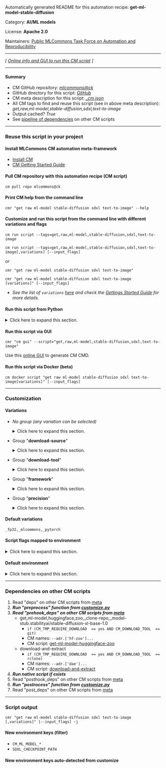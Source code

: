 Automatically generated README for this automation recipe: **get-ml-model-stable-diffusion**

Category: **AI/ML models**

License: **Apache 2.0**

Maintainers: [Public MLCommons Task Force on Automation and Reproducibility](https://github.com/mlcommons/ck/blob/master/docs/taskforce.md)

---
*[ [Online info and GUI to run this CM script](https://access.cknowledge.org/playground/?action=scripts&name=get-ml-model-stable-diffusion,22c6516b2d4d4c23) ]*

---
#### Summary

* CM GitHub repository: *[mlcommons@ck](https://github.com/mlcommons/ck/tree/dev/cm-mlops)*
* GitHub directory for this script: *[GitHub](https://github.com/mlcommons/ck/tree/dev/cm-mlops/script/get-ml-model-stable-diffusion)*
* CM meta description for this script: *[_cm.json](_cm.json)*
* All CM tags to find and reuse this script (see in above meta description): *get,raw,ml-model,stable-diffusion,sdxl,text-to-image*
* Output cached? *True*
* See [pipeline of dependencies](#dependencies-on-other-cm-scripts) on other CM scripts


---
### Reuse this script in your project

#### Install MLCommons CM automation meta-framework

* [Install CM](https://access.cknowledge.org/playground/?action=install)
* [CM Getting Started Guide](https://github.com/mlcommons/ck/blob/master/docs/getting-started.md)

#### Pull CM repository with this automation recipe (CM script)

```cm pull repo mlcommons@ck```

#### Print CM help from the command line

````cmr "get raw ml-model stable-diffusion sdxl text-to-image" --help````

#### Customize and run this script from the command line with different variations and flags

`cm run script --tags=get,raw,ml-model,stable-diffusion,sdxl,text-to-image`

`cm run script --tags=get,raw,ml-model,stable-diffusion,sdxl,text-to-image[,variations] [--input_flags]`

*or*

`cmr "get raw ml-model stable-diffusion sdxl text-to-image"`

`cmr "get raw ml-model stable-diffusion sdxl text-to-image [variations]" [--input_flags]`


* *See the list of `variations` [here](#variations) and check the [Gettings Started Guide](https://github.com/mlcommons/ck/blob/dev/docs/getting-started.md) for more details.*

#### Run this script from Python

<details>
<summary>Click here to expand this section.</summary>

```python

import cmind

r = cmind.access({'action':'run'
                  'automation':'script',
                  'tags':'get,raw,ml-model,stable-diffusion,sdxl,text-to-image'
                  'out':'con',
                  ...
                  (other input keys for this script)
                  ...
                 })

if r['return']>0:
    print (r['error'])

```

</details>


#### Run this script via GUI

```cmr "cm gui" --script="get,raw,ml-model,stable-diffusion,sdxl,text-to-image"```

Use this [online GUI](https://cKnowledge.org/cm-gui/?tags=get,raw,ml-model,stable-diffusion,sdxl,text-to-image) to generate CM CMD.

#### Run this script via Docker (beta)

`cm docker script "get raw ml-model stable-diffusion sdxl text-to-image[variations]" [--input_flags]`

___
### Customization


#### Variations

  * *No group (any variation can be selected)*
    <details>
    <summary>Click here to expand this section.</summary>

    * `_batch_size.#`
      - Environment variables:
        - *CM_ML_MODEL_BATCH_SIZE*: `#`
      - Workflow:
    * `_pytorch,fp16`
      - Workflow:
    * `_pytorch,fp32`
      - Environment variables:
        - *CM_ML_MODEL_STARTING_WEIGHTS_FILENAME*: `https://huggingface.co/stabilityai/stable-diffusion-xl-base-1.0`
      - Workflow:
    * `_rclone,fp16`
      - Environment variables:
        - *CM_DOWNLOAD_URL*: `mlc-inference:mlcommons-inference-wg-public/stable_diffusion_fp16`
      - Workflow:
    * `_rclone,fp32`
      - Environment variables:
        - *CM_DOWNLOAD_URL*: `mlc-inference:mlcommons-inference-wg-public/stable_diffusion_fp32`
      - Workflow:

    </details>


  * Group "**download-source**"
    <details>
    <summary>Click here to expand this section.</summary>

    * `_huggingface`
      - Workflow:
    * **`_mlcommons`** (default)
      - Workflow:

    </details>


  * Group "**download-tool**"
    <details>
    <summary>Click here to expand this section.</summary>

    * `_git`
      - Environment variables:
        - *CM_DOWNLOAD_TOOL*: `git`
      - Workflow:
    * `_rclone`
      - Environment variables:
        - *CM_RCLONE_CONFIG_CMD*: `rclone config create mlc-inference s3 provider=Cloudflare access_key_id=f65ba5eef400db161ea49967de89f47b secret_access_key=fbea333914c292b854f14d3fe232bad6c5407bf0ab1bebf78833c2b359bdfd2b endpoint=https://c2686074cb2caf5cbaf6d134bdba8b47.r2.cloudflarestorage.com`
        - *CM_DOWNLOAD_TOOL*: `rclone`
      - Workflow:
    * `_wget`
      - Environment variables:
        - *CM_DOWNLOAD_TOOL*: `wget`
      - Workflow:

    </details>


  * Group "**framework**"
    <details>
    <summary>Click here to expand this section.</summary>

    * **`_pytorch`** (default)
      - Environment variables:
        - *CM_ML_MODEL_FRAMEWORK*: `pytorch`
      - Workflow:

    </details>


  * Group "**precision**"
    <details>
    <summary>Click here to expand this section.</summary>

    * `_fp16`
      - Environment variables:
        - *CM_ML_MODEL_INPUT_DATA_TYPES*: `fp16`
        - *CM_ML_MODEL_PRECISION*: `fp16`
        - *CM_ML_MODEL_WEIGHT_DATA_TYPES*: `fp16`
      - Workflow:
    * **`_fp32`** (default)
      - Environment variables:
        - *CM_ML_MODEL_INPUT_DATA_TYPES*: `fp32`
        - *CM_ML_MODEL_PRECISION*: `fp32`
        - *CM_ML_MODEL_WEIGHT_DATA_TYPES*: `fp32`
      - Workflow:
    * `_int8`
      - Environment variables:
        - *CM_ML_MODEL_INPUT_DATA_TYPES*: `int8`
        - *CM_ML_MODEL_PRECISION*: `int8`
        - *CM_ML_MODEL_WEIGHT_DATA_TYPES*: `int8`
      - Workflow:
    * `_uint8`
      - Environment variables:
        - *CM_ML_MODEL_INPUT_DATA_TYPES*: `uint8`
        - *CM_ML_MODEL_PRECISION*: `uint8`
        - *CM_ML_MODEL_WEIGHT_DATA_TYPES*: `uint8`
      - Workflow:

    </details>


#### Default variations

`_fp32,_mlcommons,_pytorch`

#### Script flags mapped to environment
<details>
<summary>Click here to expand this section.</summary>

* `--checkpoint=value`  &rarr;  `SDXL_CHECKPOINT_PATH=value`
* `--download_path=value`  &rarr;  `CM_DOWNLOAD_PATH=value`
* `--to=value`  &rarr;  `CM_DOWNLOAD_PATH=value`

**Above CLI flags can be used in the Python CM API as follows:**

```python
r=cm.access({... , "checkpoint":...}
```

</details>

#### Default environment

<details>
<summary>Click here to expand this section.</summary>

These keys can be updated via `--env.KEY=VALUE` or `env` dictionary in `@input.json` or using script flags.


</details>

___
### Dependencies on other CM scripts


  1. Read "deps" on other CM scripts from [meta](https://github.com/mlcommons/ck/tree/dev/cm-mlops/script/get-ml-model-stable-diffusion/_cm.json)
  1. ***Run "preprocess" function from [customize.py](https://github.com/mlcommons/ck/tree/dev/cm-mlops/script/get-ml-model-stable-diffusion/customize.py)***
  1. ***Read "prehook_deps" on other CM scripts from [meta](https://github.com/mlcommons/ck/tree/dev/cm-mlops/script/get-ml-model-stable-diffusion/_cm.json)***
     * get,ml-model,huggingface,zoo,_clone-repo,_model-stub.stabilityai/stable-diffusion-xl-base-1.0
       * `if (CM_TMP_REQUIRE_DOWNLOAD  == yes AND CM_DOWNLOAD_TOOL  == git)`
       * CM names: `--adr.['hf-zoo']...`
       - CM script: [get-ml-model-huggingface-zoo](https://github.com/mlcommons/ck/tree/master/cm-mlops/script/get-ml-model-huggingface-zoo)
     * download-and-extract
       * `if (CM_TMP_REQUIRE_DOWNLOAD  == yes AND CM_DOWNLOAD_TOOL  == rclone)`
       * CM names: `--adr.['dae']...`
       - CM script: [download-and-extract](https://github.com/mlcommons/ck/tree/master/cm-mlops/script/download-and-extract)
  1. ***Run native script if exists***
  1. Read "posthook_deps" on other CM scripts from [meta](https://github.com/mlcommons/ck/tree/dev/cm-mlops/script/get-ml-model-stable-diffusion/_cm.json)
  1. ***Run "postrocess" function from [customize.py](https://github.com/mlcommons/ck/tree/dev/cm-mlops/script/get-ml-model-stable-diffusion/customize.py)***
  1. Read "post_deps" on other CM scripts from [meta](https://github.com/mlcommons/ck/tree/dev/cm-mlops/script/get-ml-model-stable-diffusion/_cm.json)

___
### Script output
`cmr "get raw ml-model stable-diffusion sdxl text-to-image [,variations]" [--input_flags] -j`
#### New environment keys (filter)

* `CM_ML_MODEL_*`
* `SDXL_CHECKPOINT_PATH`
#### New environment keys auto-detected from customize
